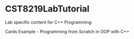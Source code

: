 # CST8219LabTutorial
Lab specific content for C++ Programming

Cards Example - Programming from Scratch in OOP with C++
